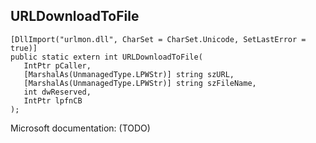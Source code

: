 ## URLDownloadToFile

```
[DllImport("urlmon.dll", CharSet = CharSet.Unicode, SetLastError = true)]
public static extern int URLDownloadToFile(
   IntPtr pCaller,
   [MarshalAs(UnmanagedType.LPWStr)] string szURL,
   [MarshalAs(UnmanagedType.LPWStr)] string szFileName,
   int dwReserved,
   IntPtr lpfnCB
);
```

Microsoft documentation: (TODO)
